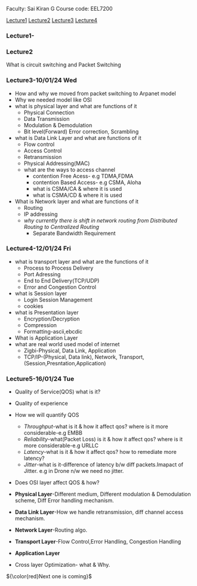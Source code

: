 Faculty: Sai Kiran G
Course code: EEL7200

[Lecture1](https://github.com/VenkySharma/Mtech-CSE/blob/main/Course/Data%20Communication%20%26%20Networking/about.md#lecture1-)
[Lecture2](https://github.com/VenkySharma/Mtech-CSE/blob/main/Course/Data%20Communication%20%26%20Networking/about.md#lecture2)
[Lecture3](https://github.com/VenkySharma/Mtech-CSE/blob/main/Course/Data%20Communication%20%26%20Networking/about.md#lecture3-100124-wed)
[Lecture4](https://github.com/VenkySharma/Mtech-CSE/blob/main/Course/Data%20Communication%20%26%20Networking/about.md#lecture4-120124-fri)

### Lecture1-

### Lecture2
What is circuit switching and Packet Switching

### Lecture3-10/01/24 Wed
- How and why we moved from packet switching to Arpanet model
- Why we needed model like OSI
- what is physical layer and what are functions of it
  - Physical Connection
  - Data Transmission
  - Modulation & Demodulation
  - Bit level(Forward) Error correction, Scrambling
- what is Data Link Layer and what are functions of it
  - Flow control
  - Access Control
  - Retransmission
  - Physical Addressing(MAC)
  - what are the ways to access channel
    - contention Free Acess- e.g TDMA,FDMA
    - contention Based Access- e.g CSMA, Aloha
    - what is CSMA/CA & where it is used
    - what is CSMA/CD & where it is used
- What is Network layer and what are functions of it
  - Routing
  - IP addressing
  - *why currently there is shift in network routing from Distributed Routing to Centralized Routing*
    - Separate Bandwidth Requirement

### Lecture4-12/01/24 Fri
- what is transport layer and what are the functions of it
  - Process to Process Delivery
  - Port Adressing
  - End to End Delivery(TCP/UDP)
  - Error and Congestion Control
- what is Session layer
  - Login Session Management
  - cookies
- what is Presentation layer
  - Encryption/Decryption
  - Compression
  - Formatting-ascii,ebcdic
- What is Application Layer
- what are real world used model of internet
  - Zigbi-Physical, Data Link, Application
  - TCP/IP-(Physical, Data link), Network, Transport, (Session,Presntation,Application)
### Lecture5-16/01/24 Tue
- Quality of Service(QOS) what is it?
- Quality of experience
- How we will quantify QOS
  - *Throughput*-what is it & how it affect qos? where is it more considerable-e.g EMBB
  - *Reliability*-what(Packet Loss) is it & how it affect qos? where is it more considerable-e.g URLLC
  - *Latency*-what is it & how it affect qos? how to remediate more latency?
  - *Jitter*-what is it-difference of latency b/w diff packets.Imapact of Jitter. e.g in Drone n/w we need no jitter.
    
- Does OSI layer affect QOS & how?
 - **Physical Layer**-Different medium, Different modulation & Demodulation scheme, Diff Error handling mechanism.
 - **Data Link Layer**-How we handle retransmission, diff channel access mechanism.
 - **Network Layer**-Routing algo.
 - **Transport Layer**-Flow Control,Error Handling, Congestion Handling
 - **Application Layer**
 - Cross layer Optimization- what & Why. 
    
${\color{red}Next one is coming}$
